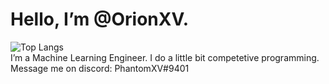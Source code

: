 # Hello, I’m @OrionXV.

![Top Langs](https://github-readme-stats.vercel.app/api/top-langs/?username=OrionXV&theme=blue-green)  
I’m a Machine Learning Engineer. 
I do a little bit competetive programming.
Message me on discord: PhantomXV#9401

<!---![Arsalaan's GitHub stats](https://github-readme-stats.vercel.app/api?username=OrionXV&count_private=true&theme=blue-green&show_icons=true)---> 
